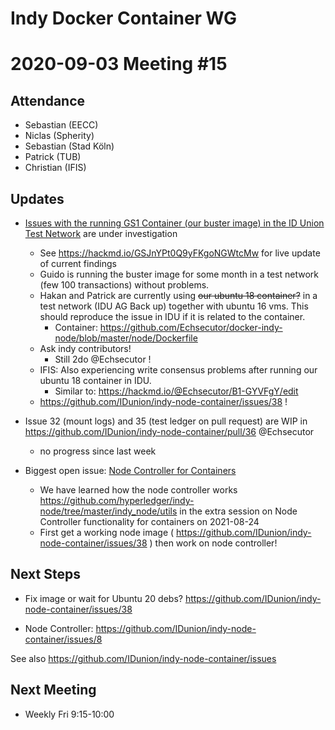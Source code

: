 Indy Docker Container WG
=========================

2020-09-03 Meeting #15
===========================

Attendance
-----------

- Sebastian (EECC)
- Niclas (Spherity)
- Sebastian (Stad Köln)
- Patrick (TUB)
- Christian (IFIS)


Updates
---

- [Issues with the running GS1 Container (our buster image) in the ID Union Test Network](https://github.com/IDunion/indy-node-container/issues/10) are under investigation
  - See https://hackmd.io/GSJnYPt0Q9yFKgoNGWtcMw for live update of current findings
  - Guido is running the buster image for some month in a test network (few 100 transactions) without problems.
  - Hakan and Patrick are currently using ~~our ubuntu 18 container?~~ in a test network (IDU AG Back up) together with ubuntu 16 vms. This should reproduce the issue in IDU if it is related to the container.
    - Container: https://github.com/Echsecutor/docker-indy-node/blob/master/node/Dockerfile
  - Ask indy contributors!
    - Still 2do @Echsecutor !
  - IFIS: Also experiencing write consensus problems after running our ubuntu 18 container in IDU.
    - Similar to: https://hackmd.io/@Echsecutor/B1-GYVFgY/edit
  - https://github.com/IDunion/indy-node-container/issues/38 !
 

- Issue 32 (mount logs) and 35 (test ledger on pull request) are WIP in https://github.com/IDunion/indy-node-container/pull/36 @Echsecutor 
  - no progress since last week


- Biggest open issue: [Node Controller for Containers](https://github.com/IDunion/indy-node-container/issues/8)
  - We have learned how the node controller works https://github.com/hyperledger/indy-node/tree/master/indy_node/utils in the extra session on Node Controller functionality for containers on 2021-08-24
  - First get a working node image ( https://github.com/IDunion/indy-node-container/issues/38 ) then work on node controller!


Next Steps
---------------

- Fix image or wait for Ubuntu 20 debs? https://github.com/IDunion/indy-node-container/issues/38

- Node Controller: https://github.com/IDunion/indy-node-container/issues/8

See also https://github.com/IDunion/indy-node-container/issues



Next Meeting
----------------

- Weekly Fri 9:15-10:00
